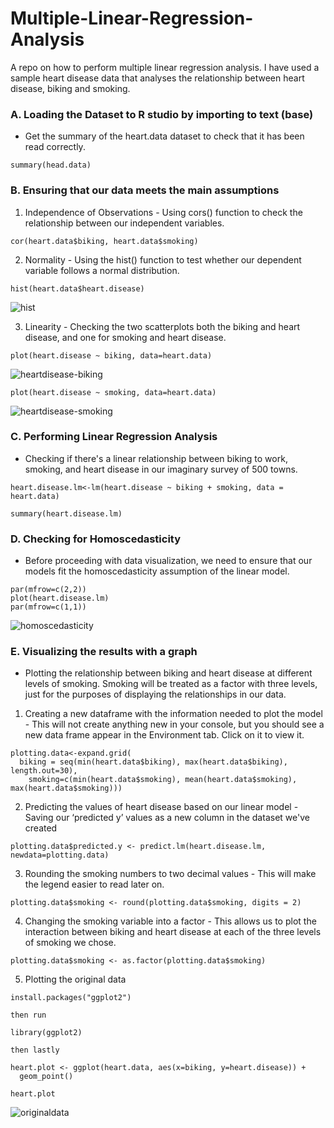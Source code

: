 # Multiple-Linear-Regression-Analysis
A repo on how to perform multiple linear regression analysis. I have used a sample heart disease data that analyses the relationship between heart disease, biking and smoking.

### A. Loading the Dataset to R studio by importing to text (base)
- Get the summary of the heart.data dataset to check that it has been read correctly.
```
summary(head.data)
```

### B. Ensuring that our data meets the main assumptions

1. Independence of Observations - Using cors() function to check the relationship between our independent variables.

```
cor(heart.data$biking, heart.data$smoking)
```
2. Normality - Using the hist() function to test whether our dependent variable follows a normal distribution.                                                                                                                                            
```
hist(heart.data$heart.disease)
```
![hist](https://github.com/Marx-wrld/Multiple-Linear-Regression-Analysis/assets/105711066/c71a9656-9dff-48ad-bfe5-5635f4e4a5c2)

3. Linearity - Checking the two scatterplots both the biking and heart disease, and one for smoking and heart disease.

```
plot(heart.disease ~ biking, data=heart.data)
```
![heartdisease-biking](https://github.com/Marx-wrld/Multiple-Linear-Regression-Analysis/assets/105711066/d1d416a1-82d9-4c85-aa3e-335db0354b3e)

```
plot(heart.disease ~ smoking, data=heart.data)
```
![heartdisease-smoking](https://github.com/Marx-wrld/Multiple-Linear-Regression-Analysis/assets/105711066/e291b653-fefe-4176-acb8-d6e59ff32803)

### C. Performing Linear Regression Analysis

- Checking if there's a linear relationship between biking to work, smoking, and heart disease in our imaginary survey of 500 towns.

```
heart.disease.lm<-lm(heart.disease ~ biking + smoking, data = heart.data)

summary(heart.disease.lm)
```
### D. Checking for Homoscedasticity

- Before proceeding with data visualization, we need to ensure that our models fit the homoscedasticity assumption of the linear model.

```
par(mfrow=c(2,2))
plot(heart.disease.lm)
par(mfrow=c(1,1))
```
![homoscedasticity](https://github.com/Marx-wrld/Multiple-Linear-Regression-Analysis/assets/105711066/e82bce39-8892-4bf1-b2e0-5f31aef7e3b5)

### E. Visualizing the results with a graph

- Plotting the relationship between biking and heart disease at different levels of smoking. Smoking will be treated as a factor with three levels, just for the purposes of displaying the relationships in our data.

1. Creating a new dataframe with the information needed to plot the model - This will not create anything new in your console, but you should see a new data frame appear in the Environment tab. Click on it to view it.
```
plotting.data<-expand.grid(
  biking = seq(min(heart.data$biking), max(heart.data$biking), length.out=30),
    smoking=c(min(heart.data$smoking), mean(heart.data$smoking), max(heart.data$smoking)))
```
2. Predicting the values of heart disease based on our linear model - Saving our ‘predicted y’ values as a new column in the dataset we've created
```
plotting.data$predicted.y <- predict.lm(heart.disease.lm, newdata=plotting.data)
```
3. Rounding the smoking numbers to two decimal values - This will make the legend easier to read later on.
```
plotting.data$smoking <- round(plotting.data$smoking, digits = 2)
```
4. Changing the smoking variable into a factor - This allows us to plot the interaction between biking and heart disease at each of the three levels of smoking we chose.
```
plotting.data$smoking <- as.factor(plotting.data$smoking)
```
5. Plotting the original data
```
install.packages("ggplot2")

then run

library(ggplot2) 
 
then lastly 

heart.plot <- ggplot(heart.data, aes(x=biking, y=heart.disease)) +
  geom_point()

heart.plot
```
![originaldata](https://github.com/Marx-wrld/Multiple-Linear-Regression-Analysis/assets/105711066/23fa6453-f842-4740-af17-77bd1186df99)

